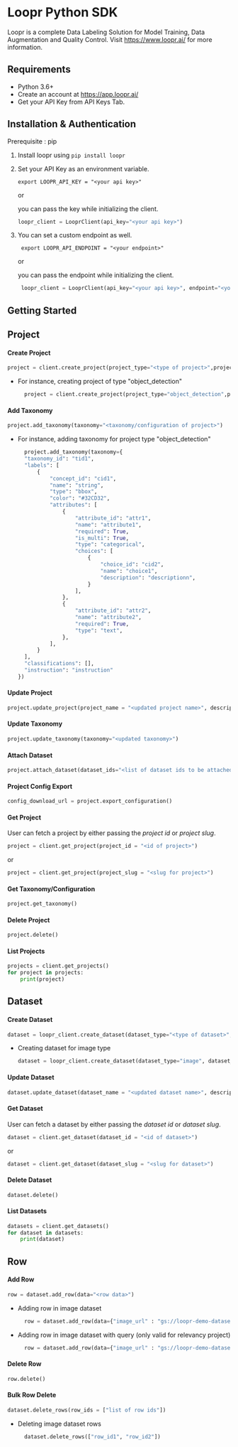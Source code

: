# Loopr Python SDK
Loopr is a complete Data Labeling Solution for Model Training, Data Augmentation and Quality Control.
Visit https://www.loopr.ai/ for more information.

## Requirements

- Python 3.6+
- Create an account at https://app.loopr.ai/ 
- Get your API Key from API Keys Tab.


## Installation & Authentication

Prerequisite : pip
1. Install loopr using `pip install loopr`
2. Set your API Key as an environment variable.

    ```
    export LOOPR_API_KEY = "<your api key>"
    ```
    
    or
   
   you can pass the key while initializing the client.
   
   ```python
   loopr_client = LooprClient(api_key="<your api key>")
   ```
3. You can set a custom endpoint as well.

   ```
    export LOOPR_API_ENDPOINT = "<your endpoint>"
   ```
   
   or
   
   you can pass the endpoint while initializing the client.
   
   ```python
    loopr_client = LooprClient(api_key="<your api key>", endpoint="<your endpoint>")
   ```

## Getting Started


## Project

#### Create Project


```python 
project = client.create_project(project_type="<type of project>",project_name="<name for project>",project_slug="<slug for project>", dataset_type="<dataset type for project>")
```
- For instance, creating project of type "object_detection"

  ```python
    project = client.create_project(project_type="object_detection",project_name="test-loopr-project",slug="test-looprr-project", dataset_type="image")
  ```
  
#### Add Taxonomy
```python
project.add_taxonomy(taxonomy="<taxonomy/configuration of project>")
```
- For instance, adding taxonomy for project type "object_detection"

  ```python
    project.add_taxonomy(taxonomy={
    "taxonomy_id": "tid1",
    "labels": [
        {
            "concept_id": "cid1",
            "name": "string",
            "type": "bbox",
            "color": "#32CD32",
            "attributes": [
                {
                    "attribute_id": "attr1",
                    "name": "attribute1",
                    "required": True,
                    "is_multi": True,
                    "type": "categorical",
                    "choices": [
                        {
                            "choice_id": "cid2",
                            "name": "choice1",
                            "description": "descriptionn",
                        }
                    ],
                },
                {
                    "attribute_id": "attr2",
                    "name": "attribute2",
                    "required": True,
                    "type": "text",
                },
            ],
        }
    ],
    "classifications": [],
    "instruction": "instruction"
  })
  ```


#### Update Project
```python
project.update_project(project_name = "<updated project name>", description = "<updated description>")
```

#### Update Taxonomy
```python
project.update_taxonomy(taxonomy="<updated taxonomy>")
```

#### Attach Dataset
```python
project.attach_dataset(dataset_ids="<list of dataset ids to be attached>")
```

#### Project Config Export

```python
config_download_url = project.export_configuration()
```

#### Get Project
User can fetch a project by either passing the *project id* or *project slug*.
```python
project = client.get_project(project_id = "<id of project>")
```
or
```python
project = client.get_project(project_slug = "<slug for project>")
```

#### Get Taxonomy/Configuration
```python
project.get_taxonomy()
```

#### Delete Project

```python
project.delete()
```

#### List Projects

```python
projects = client.get_projects()
for project in projects:
    print(project)
```


## Dataset

#### Create Dataset


```python 
dataset = loopr_client.create_dataset(dataset_type="<type of dataset>",dataset_name="<name for dataset>", dataset_slug="<slug for dataset>")
```
- Creating dataset for image type 

  ```python
  dataset = loopr_client.create_dataset(dataset_type="image", dataset_name="mydataset", dataset_slug="mydataset")
  ```

#### Update Dataset
```python
dataset.update_dataset(dataset_name = "<updated dataset name>", description = "<updated description>")
```

#### Get Dataset
User can fetch a dataset by either passing the *dataset id* or *dataset slug*.
```python
dataset = client.get_dataset(dataset_id = "<id of dataset>")
```
or
```python
dataset = client.get_dataset(dataset_slug = "<slug for dataset>")
```

#### Delete Dataset

```python
dataset.delete()
```

#### List Datasets

```python
datasets = client.get_datasets()
for dataset in datasets:
    print(dataset)
```


## Row

#### Add Row

 ```python
 row = dataset.add_row(data="<row data>")
```
- Adding row in image dataset

  ```python
    row = dataset.add_row(data={"image_url" : "gs://loopr-demo-dataset/a61a69be-f152-4175-bab4-e119f980bc3d"})
  ```
- Adding row in image dataset with query (only valid for relevancy project)
  ```python
    row = dataset.add_row(data={"image_url" : "gs://loopr-demo-dataset/a61a69be-f152-4175-bab4-e119f980bc3d", "query":"myquery"})
  ```


#### Delete Row

 ```python
 row.delete()
```


#### Bulk Row Delete

```python
dataset.delete_rows(row_ids = ["list of row ids"])
```

- Deleting image dataset rows 

  ```python
    dataset.delete_rows(["row_id1", "row_id2"])
  ```
  
  

